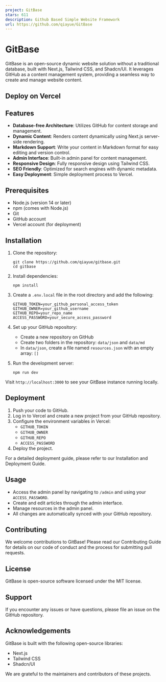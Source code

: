 ```yaml
---
project: GitBase
stars: 611
description: Github Based Simple Website Framework
url: https://github.com/qiayue/GitBase
---
```


GitBase
=======

GitBase is an open-source dynamic website solution without a traditional database, built with Next.js, Tailwind CSS, and Shadcn/UI. It leverages GitHub as a content management system, providing a seamless way to create and manage website content.

Deploy on Vercel
----------------

Features
--------

-   **Database-free Architecture**: Utilizes GitHub for content storage and management.
-   **Dynamic Content**: Renders content dynamically using Next.js server-side rendering.
-   **Markdown Support**: Write your content in Markdown format for easy editing and version control.
-   **Admin Interface**: Built-in admin panel for content management.
-   **Responsive Design**: Fully responsive design using Tailwind CSS.
-   **SEO Friendly**: Optimized for search engines with dynamic metadata.
-   **Easy Deployment**: Simple deployment process to Vercel.

Prerequisites
-------------

-   Node.js (version 14 or later)
-   npm (comes with Node.js)
-   Git
-   GitHub account
-   Vercel account (for deployment)

Installation
------------

1.  Clone the repository:
    
    ```
    git clone https://github.com/qiayue/gitbase.git
    cd gitbase
    ```
    
2.  Install dependencies:
    
    ```
    npm install
    ```
    
3.  Create a `.env.local` file in the root directory and add the following:
    
    ```
    GITHUB_TOKEN=your_github_personal_access_token
    GITHUB_OWNER=your_github_username
    GITHUB_REPO=your_repo_name
    ACCESS_PASSWORD=your_secure_access_password
    ```
    
4.  Set up your GitHub repository:
    
    -   Create a new repository on GitHub
    -   Create two folders in the repository: `data/json` and `data/md`
    -   In `data/json`, create a file named `resources.json` with an empty array: `[]`
5.  Run the development server:
    
    ```
    npm run dev
    ```
    

Visit `http://localhost:3000` to see your GitBase instance running locally.

Deployment
----------

1.  Push your code to GitHub.
2.  Log in to Vercel and create a new project from your GitHub repository.
3.  Configure the environment variables in Vercel:
    -   `GITHUB_TOKEN`
    -   `GITHUB_OWNER`
    -   `GITHUB_REPO`
    -   `ACCESS_PASSWORD`
4.  Deploy the project.

For a detailed deployment guide, please refer to our Installation and Deployment Guide.

Usage
-----

-   Access the admin panel by navigating to `/admin` and using your `ACCESS_PASSWORD`.
-   Create and edit articles through the admin interface.
-   Manage resources in the admin panel.
-   All changes are automatically synced with your GitHub repository.

Contributing
------------

We welcome contributions to GitBase! Please read our Contributing Guide for details on our code of conduct and the process for submitting pull requests.

License
-------

GitBase is open-source software licensed under the MIT license.

Support
-------

If you encounter any issues or have questions, please file an issue on the GitHub repository.

Acknowledgements
----------------

GitBase is built with the following open-source libraries:

-   Next.js
-   Tailwind CSS
-   Shadcn/UI

We are grateful to the maintainers and contributors of these projects.
